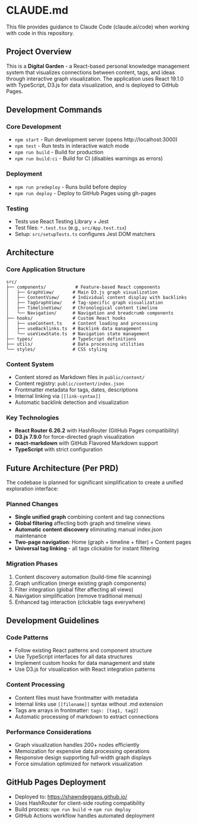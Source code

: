 # CLAUDE.md

This file provides guidance to Claude Code (claude.ai/code) when working with code in this repository.

## Project Overview

This is a **Digital Garden** - a React-based personal knowledge management system that visualizes connections between content, tags, and ideas through interactive graph visualization. The application uses React 19.1.0 with TypeScript, D3.js for data visualization, and is deployed to GitHub Pages.

## Development Commands

### Core Development
- `npm start` - Run development server (opens http://localhost:3000)
- `npm test` - Run tests in interactive watch mode
- `npm run build` - Build for production
- `npm run build:ci` - Build for CI (disables warnings as errors)

### Deployment
- `npm run predeploy` - Runs build before deploy
- `npm run deploy` - Deploy to GitHub Pages using gh-pages

### Testing
- Tests use React Testing Library + Jest
- Test files: `*.test.tsx` (e.g., `src/App.test.tsx`)
- Setup: `src/setupTests.ts` configures Jest DOM matchers

## Architecture

### Core Application Structure
```
src/
├── components/           # Feature-based React components
│   ├── GraphView/       # Main D3.js graph visualization
│   ├── ContentView/     # Individual content display with backlinks
│   ├── TagGraphView/    # Tag-specific graph visualization  
│   ├── TimelineView/    # Chronological content timeline
│   └── Navigation/      # Navigation and breadcrumb components
├── hooks/               # Custom React hooks
│   ├── useContent.ts    # Content loading and processing
│   ├── useBacklinks.ts  # Backlink data management
│   └── useViewState.ts  # Navigation state management
├── types/               # TypeScript definitions
├── utils/               # Data processing utilities
└── styles/              # CSS styling
```

### Content System
- Content stored as Markdown files in `public/content/`
- Content registry: `public/content/index.json`
- Frontmatter metadata for tags, dates, descriptions
- Internal linking via `[[link-syntax]]`
- Automatic backlink detection and visualization

### Key Technologies
- **React Router 6.26.2** with HashRouter (GitHub Pages compatibility)
- **D3.js 7.9.0** for force-directed graph visualization
- **react-markdown** with GitHub Flavored Markdown support
- **TypeScript** with strict configuration

## Future Architecture (Per PRD)

The codebase is planned for significant simplification to create a unified exploration interface:

### Planned Changes
- **Single unified graph** combining content and tag connections
- **Global filtering** affecting both graph and timeline views
- **Automatic content discovery** eliminating manual index.json maintenance
- **Two-page navigation**: Home (graph + timeline + filter) + Content pages
- **Universal tag linking** - all tags clickable for instant filtering

### Migration Phases
1. Content discovery automation (build-time file scanning)
2. Graph unification (merge existing graph components)  
3. Filter integration (global filter affecting all views)
4. Navigation simplification (remove traditional menus)
5. Enhanced tag interaction (clickable tags everywhere)

## Development Guidelines

### Code Patterns
- Follow existing React patterns and component structure
- Use TypeScript interfaces for all data structures
- Implement custom hooks for data management and state
- Use D3.js for visualization with React integration patterns

### Content Processing
- Content files must have frontmatter with metadata
- Internal links use `[[filename]]` syntax without .md extension
- Tags are arrays in frontmatter: `tags: [tag1, tag2]`
- Automatic processing of markdown to extract connections

### Performance Considerations
- Graph visualization handles 200+ nodes efficiently
- Memoization for expensive data processing operations
- Responsive design supporting full-width graph displays
- Force simulation optimized for network visualization

## GitHub Pages Deployment

- Deployed to: https://shawndeggans.github.io/
- Uses HashRouter for client-side routing compatibility
- Build process: `npm run build` → `npm run deploy`
- GitHub Actions workflow handles automated deployment